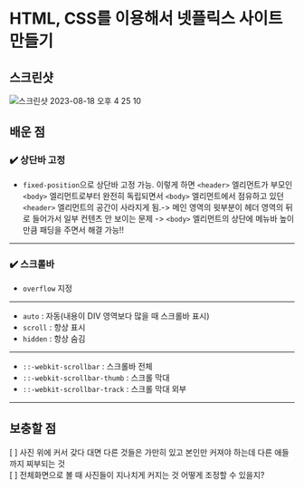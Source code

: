 # HTML, CSS를 이용해서 넷플릭스 사이트 만들기

## 스크린샷

![스크린샷 2023-08-18 오후 4 25 10](https://github.com/stop0ho/goorm_jiho/assets/68852637/8a37a73e-1cf6-4ec9-9da1-2063f5e930d9)

## 배운 점

### ✔️ 상단바 고정

- `fixed-position`으로 상단바 고정 가능. 이렇게 하면 `<header>` 엘리먼트가 부모인 `<body>` 엘리먼트로부터 완전히 독립되면서 `<body>` 엘리먼트에서 점유하고 있던 `<header>` 엘리먼트의 공간이 사라지게 됨.-> 메인 영역의 윗부분이 헤더 영역의 뒤로 들어가서 일부 컨텐츠 안 보이는 문제 -> `<body>` 엘리먼트의 상단에 메뉴바 높이 만큼 패딩을 주면서 해결 가능!!

---

### ✔️ 스크롤바

- `overflow` 지정

---

- `auto` : 자동(내용이 DIV 영역보다 많을 때 스크롤바 표시)
- `scroll` : 항상 표시
- `hidden` : 항상 숨김

---

- `::-webkit-scrollbar` : 스크롤바 전체
- `::-webkit-scrollbar-thumb` : 스크롤 막대
- `::-webkit-scrollbar-track` : 스크롤 막대 외부

---

## 보충할 점

[ ] 사진 위에 커서 갖다 대면 다른 것들은 가만히 있고 본인만 커져야 하는데 다른 애들까지 찌부되는 것  
[ ] 전체화면으로 볼 때 사진들이 지나치게 커지는 것 어떻게 조정할 수 있을지?
